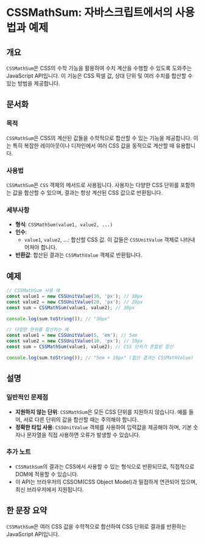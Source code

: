 <!--
Meta Description: # CSSMathSum: 자바스크립트에서의 사용법과 예제 ## 개요 `CSSMathSum`은 CSS의 수학 기능을 활용하여 수치 계산을 수행할 수 있도록 도와주는 JavaScript API입니다. 이 기능은 CSS 픽셀 값, 상대 단위 및 여러 수치를 합산할 수 있는 ...
Meta Keywords: cssmathsum, css, value1, value2, cssunitvalue
-->

# CSSMathSum: 자바스크립트에서의 사용법과 예제

## 개요
`CSSMathSum`은 CSS의 수학 기능을 활용하여 수치 계산을 수행할 수 있도록 도와주는 JavaScript API입니다. 이 기능은 CSS 픽셀 값, 상대 단위 및 여러 수치를 합산할 수 있는 방법을 제공합니다.

## 문서화

### 목적
`CSSMathSum`은 CSS의 계산된 값들을 수학적으로 합산할 수 있는 기능을 제공합니다. 이는 특히 복잡한 레이아웃이나 디자인에서 여러 CSS 값을 동적으로 계산할 때 유용합니다. 

### 사용법
`CSSMathSum`은 `CSS` 객체의 메서드로 사용됩니다. 사용자는 다양한 CSS 단위를 포함하는 값을 합산할 수 있으며, 결과는 항상 계산된 CSS 값으로 반환됩니다.

### 세부사항
- **형식**: `CSSMathSum(value1, value2, ...)`
- **인수**: 
  - `value1`, `value2`, ...: 합산할 CSS 값. 이 값들은 `CSSUnitValue` 객체로 나타내어져야 합니다.
- **반환값**: 합산된 결과는 `CSSMathValue` 객체로 반환됩니다.

## 예제

```javascript
// CSSMathSum 사용 예
const value1 = new CSSUnitValue(10, 'px'); // 10px
const value2 = new CSSUnitValue(20, 'px'); // 20px
const sum = CSSMathSum(value1, value2); // 30px

console.log(sum.toString()); // "30px"
```

```javascript
// 다양한 단위를 합산하는 예
const value1 = new CSSUnitValue(5, 'em'); // 5em
const value2 = new CSSUnitValue(10, 'px'); // 10px
const sum = CSSMathSum(value1, value2); // CSS 단위가 혼합된 합산

console.log(sum.toString()); // "5em + 10px" (합산 결과는 CSSMathValue)
```

## 설명

### 일반적인 문제점
- **지원하지 않는 단위**: `CSSMathSum`은 모든 CSS 단위를 지원하지 않습니다. 예를 들어, 서로 다른 단위의 값을 합산할 때는 주의해야 합니다.
- **정확한 타입 사용**: `CSSUnitValue` 객체를 사용하여 입력값을 제공해야 하며, 기본 숫자나 문자열을 직접 사용하면 오류가 발생할 수 있습니다.

### 추가 노트
- `CSSMathSum`의 결과는 CSS에서 사용할 수 있는 형식으로 반환되므로, 직접적으로 DOM에 적용할 수 있습니다.
- 이 API는 브라우저의 CSSOM(CSS Object Model)과 밀접하게 연관되어 있으며, 최신 브라우저에서 지원됩니다.

## 한 문장 요약
`CSSMathSum`은 여러 CSS 값을 수학적으로 합산하여 CSS 단위로 결과를 반환하는 JavaScript API입니다.